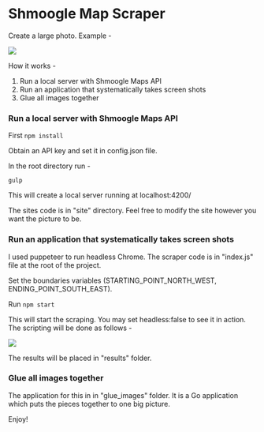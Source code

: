 # Shmoogle Map Scraper

Create a large photo. Example - 

![](https://preview.ibb.co/kU2qnT/IMG_9417.jpg)


How it works - 

1. Run a local server with Shmoogle Maps API
2. Run an application that systematically takes screen shots
3. Glue all images together


### Run a local server with Shmoogle Maps API
First ```npm install```

Obtain an API key and set it in config.json file.

In the root directory run - 


```gulp```

This will create a local server running at localhost:4200/

The sites code is in "site" directory. Feel free to modify the site however you want the picture to be.


### Run an application that systematically takes screen shots
I used puppeteer to run headless Chrome. The scraper code is in "index.js" file at the root of the project.

Set the boundaries variables (STARTING_POINT_NORTH_WEST, ENDING_POINT_SOUTH_EAST).

Run ```npm start```

This will start the scraping. You may set headless:false to see it in action. The scripting will be done as follows - 

![](https://preview.ibb.co/hoBVMo/Screen_Shot_2018_07_13_at_15_21_38.png)

The results will be placed in "results" folder.

### Glue all images together

The application for this in in "glue_images" folder. It is a Go application which puts the pieces together to one big picture.

Enjoy!
